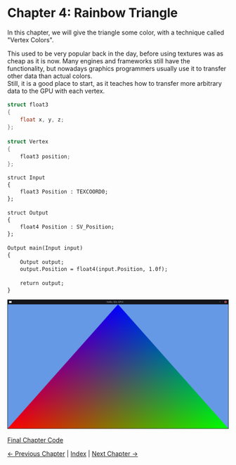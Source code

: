 # Chapter 4: Rainbow Triangle

In this chapter, we will give the triangle some color,
with a technique called "Vertex Colors".

This used to be very popular back in the day, before using textures was as cheap as it is now.
Many engines and frameworks still have the functionality,
but nowadays graphics programmers usually use it to transfer other data than actual colors.  
Still, it is a good place to start, as it teaches how to transfer more arbitrary data to the GPU with each vertex.

```c++
struct float3
{
	float x, y, z;
};

struct Vertex
{
	float3 position;
};
```

```hlsl
struct Input
{
	float3 Position : TEXCOORD0;
};

struct Output
{
	float4 Position : SV_Position;
};

Output main(Input input)
{
	Output output;
	output.Position = float4(input.Position, 1.0f);

	return output;
}
```


![The triangle from the previous chapter now has multiple colors.](images/01-triangle_multiple_colors.png)

[Final Chapter Code](https://github.com/TechnicJelle/GPUForBeginners/blob/main/chapters/chapter04/)

[← Previous Chapter](../chapter03/README.md) | [Index](../README.md) | [Next Chapter →](../chapter05/README.md)
